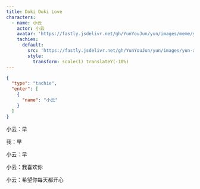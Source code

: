 ```yaml
---
title: Doki Doki Love
characters:
  - name: 小云
    actor: 小云
    avatar: 'https://fastly.jsdelivr.net/gh/YunYouJun/yun/images/meme/yun-good-alpha-compressed.png'
    tachies:
      default:
        src: 'https://fastly.jsdelivr.net/gh/YunYouJun/yun/images/yun-alpha-compressed.webp'
        style:
          transform: scale(1) translateY(-10%)
---
```


```json
{
  "type": "tachie",
  "enter": [
    {
      "name": "小云"
    }
  ]
}
```

小云：早

我：早

小云：早

小云：我喜欢你

小云：希望你每天都开心
